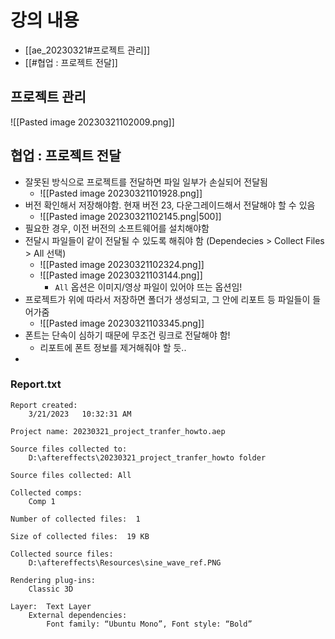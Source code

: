 # 강의 내용
- [[ae_20230321#프로젝트 관리]]
- [[#협업 : 프로젝트 전달]]

## 프로젝트 관리

![[Pasted image 20230321102009.png]]

## 협업 : 프로젝트 전달
- 잘못된 방식으로 프로젝트를 전달하면 파일 일부가 손실되어 전달됨
	- ![[Pasted image 20230321101928.png]]
- 버전 확인해서 저장해야함. 현재 버전 23, 다운그레이드해서 전달해야 할 수 있음
	- ![[Pasted image 20230321102145.png|500]]
- 필요한 경우, 이전 버전의 소프트웨어를 설치해야함
- 전달시 파일들이 같이 전달될 수 있도록 해줘야 함 (Dependecies > Collect Files > All 선택)
	- ![[Pasted image 20230321102324.png]]
	- ![[Pasted image 20230321103144.png]]
		- `All` 옵션은 이미지/영상 파일이 있어야 뜨는 옵션임!
- 프로젝트가 위에 따라서 저장하면 폴더가 생성되고, 그 안에 리포트 등 파일들이 들어가줌
	- ![[Pasted image 20230321103345.png]]
- 폰트는 단속이 심하기 때문에 무조건 링크로 전달해야 함!
	- 리포트에 폰트 정보를 제거해줘야 할 듯..
- 

### Report.txt
```
Report created: 
	3/21/2023	10:32:31 AM

Project name: 20230321_project_tranfer_howto.aep

Source files collected to: 
	D:\aftereffects\20230321_project_tranfer_howto folder

Source files collected: All

Collected comps:  
	Comp 1
	
Number of collected files:  1

Size of collected files:  19 KB

Collected source files: 
	D:\aftereffects\Resources\sine_wave_ref.PNG
	
Rendering plug-ins:
	Classic 3D
	
Layer:  Text Layer
	External dependencies:  
		Font family: “Ubuntu Mono”, Font style: “Bold”


```